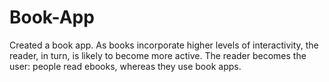 # Book-App
Created a book app. As books incorporate higher levels of interactivity, the reader, in turn, is likely to become more active. The reader becomes the user: people read ebooks, whereas they use book apps.
